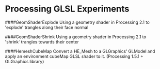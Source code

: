 Processing GLSL Experiments
=====================

####GeomShaderExplode
Using a geometry shader in Processing 2.1 to 'explode' trangles along their face normal

####GeomShaderShrink
Using a geometry shader in Processing 2.1 to 'shrink' trangles towards their center

####HemeshCubeMap
Convert a HE_Mesh to a GLGraphics' GLModel and apply an environment cubeMap GLSL shader to it.
(Processing 1.5.1 + GLGraphics library)
